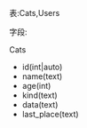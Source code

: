 表:Cats,Users

字段:

Cats

* id(int|auto)
* name(text)
* age(int)
* kind(text)
* data(text)
* last_place(text)